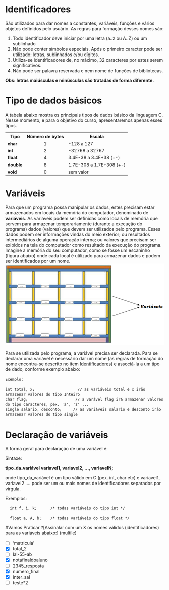 # Identificadores <a id="identificadores"></a>
São utilizados para dar nomes a constantes, variáveis, funções e vários objetos definidos pelo usuário. As regras para formação desses nomes são:

 
<ol>
  <li>Todo identificador deve iniciar por uma letra (a..z ou A..Z) ou um sublinhado</li>
  <li>Não pode conter símbolos especiais. Após o primeiro caracter pode ser utilizado: letras, sublinhados e/ou dígitos.</li>
  <li>Utiliza-se identificadores de, no máximo, 32 caracteres por estes serem significativos.</li>
  <li>Não pode ser palavra reservada e nem nome de funções de bibliotecas.</li>
 </ol>
 
<strong>Obs: letras maiúsculas e minúsculas são tratadas de forma diferente. </strong>

# Tipo de dados básicos
A tabela abaixo mostra os principais tipos de dados básico da linguagem C. Nesse momento, e para o objetivo do curso, apresentaremos apenas esses tipos.
<table>
  <tr>
    <th>Tipo</th>
    <th>Número de bytes</th>
    <th>Escala</th>
 <tr><td><strong>char</strong></td> <td align="center"> 1 </td> <td> -128 a 127</td> </tr>
 <tr><td><strong>int</strong></td> <td align="center"> 2</td> <td> -32768 a 32767</td> </tr>
 <tr><td><strong> float </strong></td> <td align="center"> 4 </td> <td> 3.4E-38 a 3.4E+38 (+-)</td> </tr>
<tr align="center"><td><strong> double </strong></td> <td align="center"> 8 </td> <td> 1.7E-308 a 1.7E+308 (+-)</td> </tr>
<tr><td><strong> void</strong></td> <td align="center"> 0 </td> <td> sem valor</td> </tr>
</table>

# Variáveis
Para que um programa possa manipular os dados, estes precisam estar armazenados em locais da memória do computador, denominado de <strong>variáveis</strong>. As variáveis podem ser definidas como locais de memória que servem para armazenar temporariamente (durante a execução do programa) dados (valores) que devem ser utilizados pelo programa. Esses dados podem ser informações vindas do meio exterior; ou resultados intermediários de alguma operação interna; ou valores que precisam ser exibidos na tela do computador como resultado da execução do programa. 
Imagine a memória do seu computador, como se fosse um escaninho (figura abaixo) onde cada local é utilizado para armazenar dados e podem ser identificados por um nome. 
![gavetas](/markdowns/gavetas.png)

Para se utilizada pelo programa, a variável precisa ser declarada. Para se declarar uma variável é necessário dar  um nome (as regras de formação do nome encontra-se descrito no item <a href="#identificadores">Identificadores</a>) e associá-la a um tipo de dado, conforme exemplo abaixo:
```
Exemplo:

int total, x;                   // as variáveis total e x irão armazenar valores do tipo Inteiro
char flag;                     // a varável flag irá armazenar valores do tipo caracteres, pex. 'a', 'z' ...
single salario, desconto;     // as variáveis salario e desconto irão armazenar valores do tipo single
```

# Declaração de variáveis
 A forma geral para declaração de uma variável é:

Sintaxe:

<strong> tipo_da_variável     variavel1, variavel2, ..., variavelN; </strong>

 
onde tipo_da_variável  é um tipo válido em C (pex. int, char etc) e variavel1, variavel2 .... pode ser um ou mais nomes de identificadores separados por virgula.

Exemplos:

      int f, i, k;      /* todas variáveis do tipo int */

      float a, A, b;    /* todas variáveis do tipo float */


#Vamos Praticar
?[Assinalar com um X os nomes válidos (identificadores) para as variáveis abaixo:] (multile)
- [ ] ‘matricula’
- [X] total_2
- [ ] lal-55-ab
- [X] notafinaldoaluno
- [ ] 2345_resposta
- [X] numero_final
- [X] inter_sal
- [ ] teste*2
